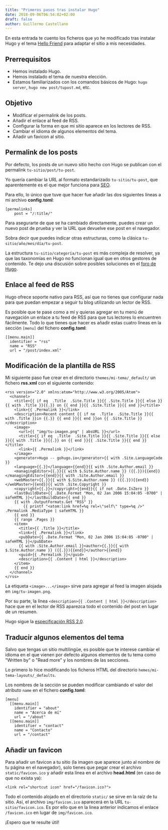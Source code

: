 ```yaml
---
title: "Primeros pasos tras instalar Hugo"
date: 2018-09-06T06:54:02+02:00
draft: false
author: Guillermo Castellano
---
```


En esta entrada te cuento los ficheros que yo he modificado tras instalar Hugo y el tema [Hello Friend](https://github.com/panr/hugo-theme-hello-friend) para adaptar el sitio a mis necesidades.

## Prerrequisitos

* Hemos instalado Hugo.
* Hemos instalado el tema de nuestra elección.
* Estamos familiarizados con los comandos básicos de Hugo: `hugo server`, `hugo new post/tupost.md`, etc.

## Objetivo

* Modificar el permalink de los posts.
* Añadir el enlace al feed de RSS.
* Configurar la forma en que mi sitio aparece en los lectores de RSS.
* Cambiar el idioma de algunos elementos del tema.
* Añadir un favicon al sitio.

## Permalink de los posts

Por defecto, los posts de un nuevo sitio hecho con Hugo se publican con el permalink `tu-sitio/post/tu-post`.

Yo quería cambiar la URL al formato estandarizado `tu-sitio/tu-post`, que aparentemente es el que mejor funciona para [SEO](https://yoast.com/wordpress-seo-url-permalink/).

Para ello, lo único que tuve que hacer fue añadir las dos siguientes líneas a mi archivo **config.toml**:

```
[permalinks]
    post = "/:title/"
```

Para asegurarte de que se ha cambiado directamente, puedes crear un nuevo post de prueba y ver la URL que devuelve ese post en el navegador.

Sobra decir que puedes indicar otras estructuras, como la clásica `tu-sitio/año/mes/día/tu-post`.

La estructura `tu-sitio/categoría/tu-post` es más compleja de resolver, ya que las taxonomías en Hugo no funcionan igual que en otros gestores de contenido. Te dejo una discusión sobre posibles soluciones en el [foro de Hugo](https://discourse.gohugo.io/t/does-hugo-support-categories-in-the-permalink/984/13).

## Enlace al feed de RSS

Hugo ofrece soporte nativo para RSS, así que no tienes que configurar nada para que puedan empezar a seguir tu blog utilizando un lector de RSS.

Es posible que te pase como a mí y quieras agregar en tu menú de navegación un enlace a tu feed de RSS para que tus lectores lo encuentren fácilmente. Todo lo que tienes que hacer es añadir estas cuatro líneas en la sección `[menu]` del fichero **config.toml**:

```
[[menu.main]]
  identifier = "rss"
  name = "RSS"
  url = "/post/index.xml"
```

## Modificación de la plantilla de RSS

Mi siguiente paso fue crear en el directorio `themes/mi-tema/_default/` un fichero **rss.xml** con el siguiente contenido:

```
<rss version="2.0" xmlns:atom="http://www.w3.org/2005/Atom">
  <channel>
    <title>{{ if eq  .Title  .Site.Title }}{{ .Site.Title }}{{ else }}{{ with .Title }}{{.}} on {{ end }}{{ .Site.Title }}{{ end }}</title>
    <link>{{ .Permalink }}</link>
    <description>Recent content {{ if ne  .Title  .Site.Title }}{{ with .Title }}in {{.}} {{ end }}{{ end }}on {{ .Site.Title }}</description>
    <image>
      <url>{{ "img/tu-imagen.png" | absURL }}</url>
      <title>{{ if eq  .Title  .Site.Title }}{{ .Site.Title }}{{ else }}{{ with .Title }}{{.}} on {{ end }}{{ .Site.Title }}{{ end }}</title>
      <link>{{ .Permalink }}</link>
    </image>
    <generator>Hugo -- gohugo.io</generator>{{ with .Site.LanguageCode }}
    <language>{{.}}</language>{{end}}{{ with .Site.Author.email }}
    <managingEditor>{{.}}{{ with $.Site.Author.name }} ({{.}}){{end}}</managingEditor>{{end}}{{ with .Site.Author.email }}
    <webMaster>{{.}}{{ with $.Site.Author.name }} ({{.}}){{end}}</webMaster>{{end}}{{ with .Site.Copyright }}
    <copyright>{{.}}</copyright>{{end}}{{ if not .Date.IsZero }}
    <lastBuildDate>{{ .Date.Format "Mon, 02 Jan 2006 15:04:05 -0700" | safeHTML }}</lastBuildDate>{{ end }}
    {{ with .OutputFormats.Get "RSS" }}
        {{ printf "<atom:link href=%q rel=\"self\" type=%q />" .Permalink .MediaType | safeHTML }}
    {{ end }}
    {{ range .Pages }}
    <item>
      <title>{{ .Title }}</title>
      <link>{{ .Permalink }}</link>
      <pubDate>{{ .Date.Format "Mon, 02 Jan 2006 15:04:05 -0700" | safeHTML }}</pubDate>
      {{ with .Site.Author.email }}<author>{{.}}{{ with $.Site.Author.name }} ({{.}}){{end}}</author>{{end}}
      <guid>{{ .Permalink }}</guid>
      <description>{{ .Content | html }}</description>
    </item>
    {{ end }}
  </channel>
</rss>
```

La etiqueta `<image>...</image>` sirve para agregar al feed la imagen alojada en `img/tu-imagen.png`.

Por su parte, la línea `<description>{{ .Content | html }}</description>` hace que en el lector de RSS aparezca todo el contenido del post en lugar de un resumen.

Hugo sigue la [especificación RSS 2.0](https://cyber.harvard.edu/rss/rss.html).

## Traducir algunos elementos del tema

Salvo que tengas un sitio multilingüe, es posible que te interese cambiar el idioma en el que vienen por defecto algunos elementos de tu tema como "Written by" o "Read more" y los nombres de las secciones.

Lo primero lo hice modificando los ficheros HTML del directorio `hemes/mi-tema-layouts/_defaults`.

Los nombres de la sección se pueden modificar cambiando el valor del atributo `name` en el fichero **config.toml**:

```
[menu]
  [[menu.main]]
    identifier = "about"
    name = "Acerca de mí"
    url = "/about"
  [[menu.main]]
    identifier = "contact"
    name = "Contacto"
    url = "/contact"
```

## Añadir un favicon

Para añadir un favicon a tu sitio (la imagen que aparece junto al nombre de tu página en el navegador), solo tienes que pegar crear el archivo `static/favicon.ico` y añadir esta línea en el archivo **head.html** (en caso de que no exista ya):

```
<link rel="shortcut icon" href="/favicon.ico?">
```

Todo el contenido alojado en el directorio `static/` se sirve en la raíz de tu sitio. Así, el archivo `img/favicon.ico` aparecerá en la URL `tu-sitio/favicon.ico`. Es por ello que en la línea anterior indicamos el enlace `/favicon.ico` en lugar de `img/favicon.ico`.

¡Espero que te resulte útil!
